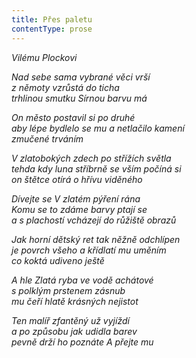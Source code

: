 ```yaml
---
title: Přes paletu
contentType: prose
---
```


_Vilému Plockovi_

_Nad sebe sama vybrané věci vrší  
z němoty vzrůstá do ticha  
trhlinou smutku Sírnou barvu má_

  

_On město postavil si po druhé  
aby lépe bydlelo se mu a netlačilo kamení  
zmučené trváním_

  

_V zlatobokých zdech po střížích světla  
tehda kdy luna stříbrně se vším počíná si  
on štětce otírá o hřívu viděného_

  

_Dívejte se V zlatém pýření rána  
Komu se to zdáme barvy ptají se  
a s plachostí vcházejí do růžiště obrazů_

  

_Jak horní dětský ret tak něžně odchlípen  
je povrch všeho a křídlatí mu uměním  
co koktá udiveno ještě_

  

_A hle Zlatá ryba ve vodě achátové  
s polklým prstenem zásnub  
mu čeří hlatě krásných nejistot_

  

_Ten malíř zfantěný už vyjíždí  
a po způsobu jak udidla barev  
pevně drží ho poznáte A přejte mu_
